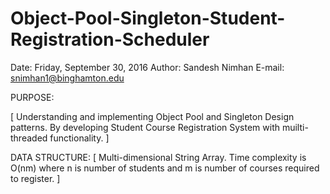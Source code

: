 ﻿# Object-Pool-Singleton-Student-Registration-Scheduler
 
Date: Friday, September 30, 2016 
Author: Sandesh Nimhan 
E-mail: snimhan1@binghamton.edu

PURPOSE:

[ Understanding and implementing Object Pool and Singleton Design patterns. By developing Student Course Registration System with muilti-threaded functionality. ]

DATA STRUCTURE: [ Multi-dimensional String Array. Time complexity is O(nm) where n is number of students and m is number of courses required to register. ]
